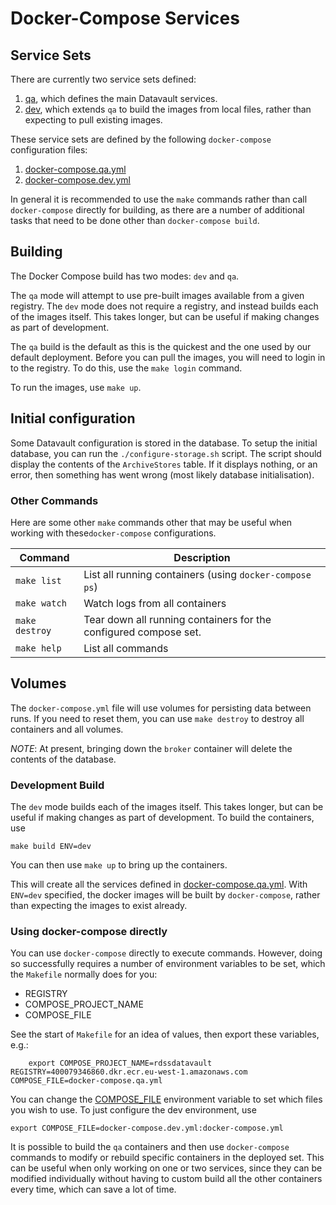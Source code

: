 # Docker-Compose Services

## Service Sets

There are currently two service sets defined:

1. [qa](qa), which defines the main Datavault services.
1. [dev](dev), which extends `qa` to build the images from local files, rather than expecting to pull existing images.

These service sets are defined by the following `docker-compose` configuration files:

1. [docker-compose.qa.yml](docker-compose.qa.yml)
1. [docker-compose.dev.yml](docker-compose.dev.yml)

In general it is recommended to use the `make` commands rather than call `docker-compose` directly for building, as there are a number of additional tasks that need to be done other than `docker-compose build`.

## Building

The Docker Compose build has two modes: `dev` and `qa`.

The `qa` mode will attempt to use pre-built images available from a given registry. The `dev` mode does not require a registry, and instead builds each of the images itself. This takes longer, but can be useful if making changes as part of development.

The `qa` build is the default as this is the quickest and the one used by our default deployment.
Before you can pull the images, you will need to login in to the registry.
To do this, use the `make login` command.

To run the images, use `make up`.

## Initial configuration

Some Datavault configuration is stored in the database.
To setup the initial database, you can run the `./configure-storage.sh` script.
The script should display the contents of the `ArchiveStores` table.
If it displays nothing, or an error, then something has went wrong (most likely database initialisation).

### Other Commands

Here are some other `make` commands other that may be useful when working with these`docker-compose` configurations.

| Command | Description |
|---|---|
| `make list` | List all running containers (using `docker-compose ps`) |
| `make watch` | Watch logs from all containers |
| `make destroy` | Tear down all running containers for the configured compose set. |
| `make help` | List all commands |

## Volumes

The `docker-compose.yml` file will use volumes for persisting data between runs.
If you need to reset them, you can use `make destroy` to destroy all containers and all volumes.

*NOTE*: At present, bringing down the `broker` container will delete the contents of the database.

### Development Build

The `dev` mode builds each of the images itself. This takes longer, but can be useful if making changes as part of development.
To build the containers, use

	make build ENV=dev

You can then use `make up` to bring up the containers.

This will create all the services defined in [docker-compose.qa.yml](docker-compose.qa.yml). With `ENV=dev` specified, the docker images will be built by `docker-compose`, rather than expecting the images to exist already.

### Using docker-compose directly

You can use `docker-compose` directly to execute commands.
However, doing so successfully requires a number of environment variables to be set, which the `Makefile` normally does for you:

* REGISTRY
* COMPOSE_PROJECT_NAME
* COMPOSE_FILE

See the start of `Makefile` for an idea of values, then export these variables, e.g.:

        export COMPOSE_PROJECT_NAME=rdssdatavault REGISTRY=400079346860.dkr.ecr.eu-west-1.amazonaws.com COMPOSE_FILE=docker-compose.qa.yml

You can change the [COMPOSE_FILE](https://docs.docker.com/compose/reference/envvars/) environment variable to set which files you wish to use. To just configure the dev environment, use

	export COMPOSE_FILE=docker-compose.dev.yml:docker-compose.yml

It is possible to build the `qa` containers and then use `docker-compose` commands to modify or rebuild specific containers in the deployed set. This can be useful when only working on one or two services, since they can be modified individually without having to custom build all the other containers every time, which can save a lot of time.
